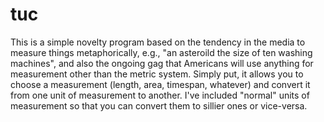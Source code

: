 # tuc

This is a simple novelty program based on the tendency in the media to measure things metaphorically, e.g., "an asteroild the size of ten washing machines", and also the ongoing gag that Americans will use anything for measurement other than the metric system.
Simply put, it allows you to choose a measurement (length, area, timespan, whatever) and convert it from one unit of measurement to another. I've included "normal" units of measurement so that you can convert them to sillier ones or vice-versa.
